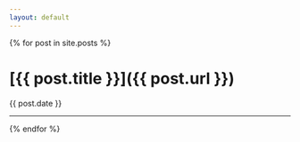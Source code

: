 ```yaml
---
layout: default
---
```



{% for post in site.posts %}

# [{{ post.title }}]({{ post.url }})

{{ post.date }}

---

{% endfor %}
